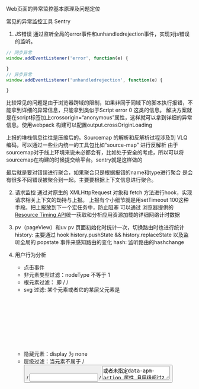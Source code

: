 Web页面的异常监控基本原理及问题定位

常见的异常监控工具
Sentry

1. JS错误
通过监听全局的error事件和unhandledrejection事件，实现对js错误的监听。
```javascript
// 同步异常
window.addEventListener('error', function(e) {

}
// 异步异常
window.addEventListener('unhandledrejection', function(e) {

}
```
比较常见的问题是由于浏览器跨域的限制，如果非同于同域下的脚本执行报错，不能拿到详细的异常信息，只能拿到类似于Script error 0 这类的信息。
解决方案就是在script标签加上crossorigin=“anonymous”属性，这样就可以拿到详细的异常信息。使用webpack 构建可以配置output.crossOriginLoading

上报的堆栈信息往往是压缩后的。Sourcemap 的解析和反解析过程涉及到 VLQ 编码，可以通过一些业内统一的工具包比如“source-map” 进行反解析
由于sourcemap对于线上环境来说未必都会有，比如处于安全的考虑，所以可以将sourcemap在构建的时候提交给平台。sentry就是这样做的

最后就是要对错误进行聚合，如果聚合只是根据报错的name和type进行聚合 是会有很多不同错误被聚合到一起。主要要根据上下文信息进行聚合。

2. 请求监控
通过对原生的  XMLHttpRequest 对象和  fetch 方法进行hook，实现请求相关上下文的劫持与上报。
上报有个小细节就是用setTimeout 100这种手段。把上报放到下一个宏任务中，防止阻塞
可以通过 浏览器提供的[Resource Timing API](https://developer.mozilla.org/zh-CN/docs/Web/API/Performance_API/Resource_timing)统一获取和分析应用资源加载的详细网络计时数据


3. pv（pageView）和uv
pv 页面初始化时统计一次，切换路由时也进行统计
history: 主要通过 hook history.pushState && history.replaceState 以及监听全局的 popstate 事件来感知路由的变化
hash: 监听路由的hashchange


4. 用户行为分析
    - 点击事件
    - 非元素类型过滤：nodeType 不等于 1 
    - 根元素过滤： 即 <html>/<body> / <head>
    - svg 过滤: 某个元素或者它的某层父元素是 <svg> 
    - 隐藏元素：display 为 none
    - 层级过滤：当元素不属于<a> / <button> / <input> / <textarea> 或者未指定data-apm-action 属性 且层级超过2层时过滤
    - input 输入

5. 白屏监控
原理：
    1. 页面 load 完成之后等待一个 ric 和 raf（requestAnimationFrame），开始用 MutationObserver 监听 Dom 变化。
    2. 每次 Dom 发生变更，调度一次打分任务，时间在一个 ric 和一个 raf 之后。
注意： 有ErrorBoundary 的情况下需要手动上报白屏

https://open.alipay.com/portal/forum/post/109101011

### 前端得一些性能指标该怎么监控

### 前端性能采集如何上报
> [参考文章](https://juejin.cn/post/7181407665673732152)
* 基于ajax 埋点上报： 前后端约定接口
* 基于imgage url：进行上报 只能通过get
* 基于Navigator.sendBeacon 优点： 默认支持页面关闭等断开连接时进行上报 缺点：浏览器兼容性问题，只能使用post